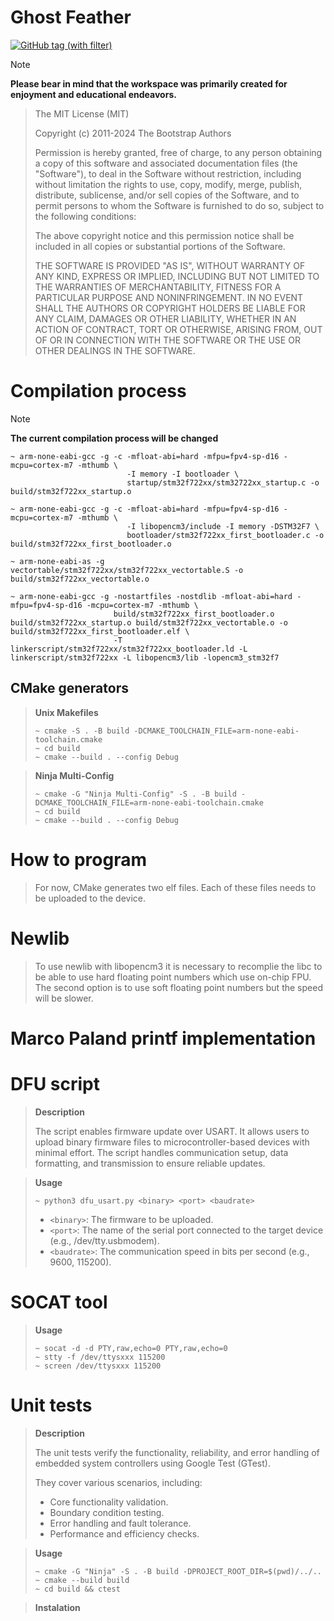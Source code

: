 # Ghost Feather

[![GitHub tag (with filter)](https://img.shields.io/github/v/tag/PanBabinicz/ghost-feather?style=plastic&label=latest)](https://github.com/PanBabinicz/ghost-feather/releases/latest)

> [!NOTE]
> **Please bear in mind that the workspace was primarily created for enjoyment
> and educational endeavors.**

> The MIT License (MIT)
>
> Copyright (c) 2011-2024 The Bootstrap Authors
>
> Permission is hereby granted, free of charge, to any person obtaining a copy
> of this software and associated documentation files (the "Software"), to deal
> in the Software without restriction, including without limitation the rights
> to use, copy, modify, merge, publish, distribute, sublicense, and/or sell
> copies of the Software, and to permit persons to whom the Software is
> furnished to do so, subject to the following conditions:
>
> The above copyright notice and this permission notice shall be included in
> all copies or substantial portions of the Software.
>
> THE SOFTWARE IS PROVIDED "AS IS", WITHOUT WARRANTY OF ANY KIND, EXPRESS OR
> IMPLIED, INCLUDING BUT NOT LIMITED TO THE WARRANTIES OF MERCHANTABILITY,
> FITNESS FOR A PARTICULAR PURPOSE AND NONINFRINGEMENT. IN NO EVENT SHALL THE
> AUTHORS OR COPYRIGHT HOLDERS BE LIABLE FOR ANY CLAIM, DAMAGES OR OTHER
> LIABILITY, WHETHER IN AN ACTION OF CONTRACT, TORT OR OTHERWISE, ARISING FROM,
> OUT OF OR IN CONNECTION WITH THE SOFTWARE OR THE USE OR OTHER DEALINGS IN
> THE SOFTWARE.

# Compilation process

> [!NOTE]
> **The current compilation process will be changed**

```console
~ arm-none-eabi-gcc -g -c -mfloat-abi=hard -mfpu=fpv4-sp-d16 -mcpu=cortex-m7 -mthumb \
                          -I memory -I bootloader \
                          startup/stm32f722xx/stm32722xx_startup.c -o build/stm32f722xx_startup.o
```

```console
~ arm-none-eabi-gcc -g -c -mfloat-abi=hard -mfpu=fpv4-sp-d16 -mcpu=cortex-m7 -mthumb \
                          -I libopencm3/include -I memory -DSTM32F7 \
                          bootloader/stm32f722xx_first_bootloader.c -o build/stm32f722xx_first_bootloader.o
```

```console
~ arm-none-eabi-as -g vectortable/stm32f722xx/stm32f722xx_vectortable.S -o build/stm32f722xx_vectortable.o
```

```console
~ arm-none-eabi-gcc -g -nostartfiles -nostdlib -mfloat-abi=hard -mfpu=fpv4-sp-d16 -mcpu=cortex-m7 -mthumb \
                       build/stm32f722xx_first_bootloader.o build/stm32f722xx_startup.o build/stm32f722xx_vectortable.o -o build/stm32f722xx_first_bootloader.elf \
                       -T linkerscript/stm32f722xx/stm32f722xx_bootloader.ld -L linkerscript/stm32f722xx -L libopencm3/lib -lopencm3_stm32f7
```

## CMake generators

> **Unix Makefiles**
>
> ```console
> ~ cmake -S . -B build -DCMAKE_TOOLCHAIN_FILE=arm-none-eabi-toolchain.cmake
> ~ cd build
> ~ cmake --build . --config Debug
> ```

> **Ninja Multi-Config**
>
> ```console
> ~ cmake -G "Ninja Multi-Config" -S . -B build -DCMAKE_TOOLCHAIN_FILE=arm-none-eabi-toolchain.cmake
> ~ cd build
> ~ cmake --build . --config Debug
> ```

# How to program

> For now, CMake generates two elf files. Each of these files needs to be uploaded to the device.

# Newlib

> To use newlib with libopencm3 it is necessary to recomplie the libc to be able to use hard floating point numbers which use on-chip FPU.
> The second option is to use soft floating point numbers but the speed will be slower.

# Marco Paland printf implementation

# DFU script

> **Description**
>
> The script enables firmware update over USART. It allows users to upload binary firmware files to microcontroller-based devices with minimal effort.
> The script handles communication setup, data formatting, and transmission to ensure reliable updates.

> **Usage**
>
> ```console
> ~ python3 dfu_usart.py <binary> <port> <baudrate>
> ```
>
> - `<binary>`:   The firmware to be uploaded.
> - `<port>`:     The name of the serial port connected to the target device (e.g., /dev/tty.usbmodem).
> - `<baudrate>`: The communication speed in bits per second (e.g., 9600, 115200).

# SOCAT tool

> **Usage**
>
> ```console
> ~ socat -d -d PTY,raw,echo=0 PTY,raw,echo=0
> ~ stty -f /dev/ttysxxx 115200
> ~ screen /dev/ttysxxx 115200
> ```

# Unit tests

> **Description**
>
> The unit tests verify the functionality, reliability, and error handling of embedded system controllers using Google Test (GTest).
>
> They cover various scenarios, including:
> - Core functionality validation.
> - Boundary condition testing.
> - Error handling and fault tolerance.
> - Performance and efficiency checks.

> **Usage**
>
> ```console
> ~ cmake -G "Ninja" -S . -B build -DPROJECT_ROOT_DIR=$(pwd)/../..
> ~ cmake --build build
> ~ cd build && ctest
> ```

> **Instalation**
>
>

